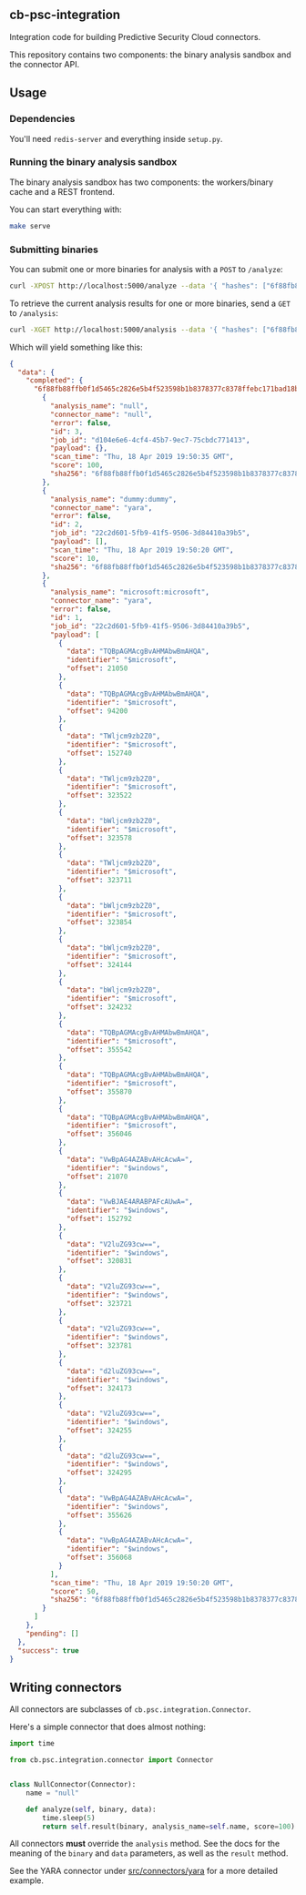 cb-psc-integration
------------------

Integration code for building Predictive Security Cloud connectors.

This repository contains two components: the binary analysis sandbox and the connector API.

## Usage

### Dependencies

You'll need `redis-server` and everything inside `setup.py`.

### Running the binary analysis sandbox

The binary analysis sandbox has two components: the workers/binary cache and a REST frontend.

You can start everything with:

```bash
make serve
```

### Submitting binaries

You can submit one or more binaries for analysis with a `POST` to `/analyze`:

```bash
curl -XPOST http://localhost:5000/analyze --data '{ "hashes": ["6f88fb88ffb0f1d5465c2826e5b4f523598b1b8378377c8378ffebc171bad18b"] }'
```

To retrieve the current analysis results for one or more binaries, send a `GET` to `/analysis`:

```bash
curl -XGET http://localhost:5000/analysis --data '{ "hashes": ["6f88fb88ffb0f1d5465c2826e5b4f523598b1b8378377c8378ffebc171bad18b"] }'
```

Which will yield something like this:

```json
{
  "data": {
    "completed": {
      "6f88fb88ffb0f1d5465c2826e5b4f523598b1b8378377c8378ffebc171bad18b": [
        {
          "analysis_name": "null",
          "connector_name": "null",
          "error": false,
          "id": 3,
          "job_id": "d104e6e6-4cf4-45b7-9ec7-75cbdc771413",
          "payload": {},
          "scan_time": "Thu, 18 Apr 2019 19:50:35 GMT",
          "score": 100,
          "sha256": "6f88fb88ffb0f1d5465c2826e5b4f523598b1b8378377c8378ffebc171bad18b"
        },
        {
          "analysis_name": "dummy:dummy",
          "connector_name": "yara",
          "error": false,
          "id": 2,
          "job_id": "22c2d601-5fb9-41f5-9506-3d84410a39b5",
          "payload": [],
          "scan_time": "Thu, 18 Apr 2019 19:50:20 GMT",
          "score": 10,
          "sha256": "6f88fb88ffb0f1d5465c2826e5b4f523598b1b8378377c8378ffebc171bad18b"
        },
        {
          "analysis_name": "microsoft:microsoft",
          "connector_name": "yara",
          "error": false,
          "id": 1,
          "job_id": "22c2d601-5fb9-41f5-9506-3d84410a39b5",
          "payload": [
            {
              "data": "TQBpAGMAcgBvAHMAbwBmAHQA",
              "identifier": "$microsoft",
              "offset": 21050
            },
            {
              "data": "TQBpAGMAcgBvAHMAbwBmAHQA",
              "identifier": "$microsoft",
              "offset": 94200
            },
            {
              "data": "TWljcm9zb2Z0",
              "identifier": "$microsoft",
              "offset": 152740
            },
            {
              "data": "TWljcm9zb2Z0",
              "identifier": "$microsoft",
              "offset": 323522
            },
            {
              "data": "bWljcm9zb2Z0",
              "identifier": "$microsoft",
              "offset": 323578
            },
            {
              "data": "TWljcm9zb2Z0",
              "identifier": "$microsoft",
              "offset": 323711
            },
            {
              "data": "bWljcm9zb2Z0",
              "identifier": "$microsoft",
              "offset": 323854
            },
            {
              "data": "bWljcm9zb2Z0",
              "identifier": "$microsoft",
              "offset": 324144
            },
            {
              "data": "bWljcm9zb2Z0",
              "identifier": "$microsoft",
              "offset": 324232
            },
            {
              "data": "TQBpAGMAcgBvAHMAbwBmAHQA",
              "identifier": "$microsoft",
              "offset": 355542
            },
            {
              "data": "TQBpAGMAcgBvAHMAbwBmAHQA",
              "identifier": "$microsoft",
              "offset": 355870
            },
            {
              "data": "TQBpAGMAcgBvAHMAbwBmAHQA",
              "identifier": "$microsoft",
              "offset": 356046
            },
            {
              "data": "VwBpAG4AZABvAHcAcwA=",
              "identifier": "$windows",
              "offset": 21070
            },
            {
              "data": "VwBJAE4ARABPAFcAUwA=",
              "identifier": "$windows",
              "offset": 152792
            },
            {
              "data": "V2luZG93cw==",
              "identifier": "$windows",
              "offset": 320831
            },
            {
              "data": "V2luZG93cw==",
              "identifier": "$windows",
              "offset": 323721
            },
            {
              "data": "V2luZG93cw==",
              "identifier": "$windows",
              "offset": 323781
            },
            {
              "data": "d2luZG93cw==",
              "identifier": "$windows",
              "offset": 324173
            },
            {
              "data": "V2luZG93cw==",
              "identifier": "$windows",
              "offset": 324255
            },
            {
              "data": "d2luZG93cw==",
              "identifier": "$windows",
              "offset": 324295
            },
            {
              "data": "VwBpAG4AZABvAHcAcwA=",
              "identifier": "$windows",
              "offset": 355626
            },
            {
              "data": "VwBpAG4AZABvAHcAcwA=",
              "identifier": "$windows",
              "offset": 356068
            }
          ],
          "scan_time": "Thu, 18 Apr 2019 19:50:20 GMT",
          "score": 50,
          "sha256": "6f88fb88ffb0f1d5465c2826e5b4f523598b1b8378377c8378ffebc171bad18b"
        }
      ]
    },
    "pending": []
  },
  "success": true
}
```

## Writing connectors

All connectors are subclasses of `cb.psc.integration.Connector`.

Here's a simple connector that does almost nothing:

```python
import time

from cb.psc.integration.connector import Connector


class NullConnector(Connector):
    name = "null"

    def analyze(self, binary, data):
        time.sleep(5)
        return self.result(binary, analysis_name=self.name, score=100)
```

All connectors **must** override the `analysis` method. See the docs for the meaning of the
`binary` and `data` parameters, as well as the `result` method.

See the YARA connector under [src/connectors/yara](./src/connectors/yara) for a more detailed
example.
